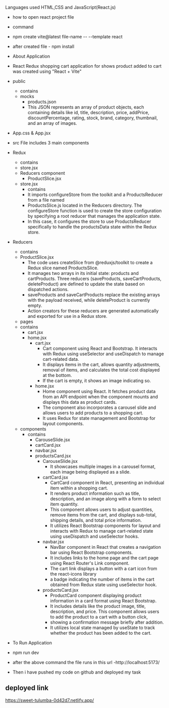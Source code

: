 Languages used
HTML,CSS and JavaScript(React.js)
- how to open react project file
- command 
- npm create vite@latest file-name -- --template react
- after created file - npm install
- About Application
- React Redux shopping cart application for shows product added to cart was created using "React + Vite"
- public
  - contains
  - mocks
    - products.json
    - This JSON represents an array of product objects, each containing details like id, title, description, price, addPrice, discountPercentage, rating, stock, brand, category, thumbnail, and an array of images. 
- App.css & App.jsx
- src File includes 3 main components
- Redux
    - contains
    - store.jsx
    - Reducers component
      - ProductSlice.jsx
    - store.jsx
      - contains
      -   It imports configureStore from the toolkit and a ProductsReducer from a file named
      -   ProductsSlice.js located in the Reducers directory. The configureStore function is used to create the store configuration by specifying a root reducer that manages the application state.
      -   In this case, it configures the store to use ProductsReducer specifically to handle the productsData state within the Redux store.
- Reducers
  - contains
  - ProductSlice.jsx
    - The code uses createSlice from @reduxjs/toolkit to create a Redux slice named ProductsSlice.
    - It manages two arrays in its initial state: products and cartProducts. Three reducers (saveProducts, saveCartProducts, deleteProduct) are defined to update the state based on dispatched actions.
    - saveProducts and saveCartProducts replace the existing arrays with the payload received, while deleteProduct is currently empty.
    - Action creators for these reducers are generated automatically and exported for use in a Redux store.
  - pages
  - contains
    - cart.jsx
    - home.jsx
      - cart.jsx
        - Cart component using React and Bootstrap. It interacts with Redux using useSelector and useDispatch to manage cart-related data.
        - It displays items in the cart, allows quantity adjustments, removal of items, and calculates the total cost displayed at the bottom.
        - If the cart is empty, it shows an image indicating so.
      - home.jsx
        -  Home component using React. It fetches product data from an API endpoint when the component mounts and displays this data as product cards.
        -  The component also incorporates a carousel slide and allows users to add products to a shopping cart.
        -  It uses Redux for state management and Bootstrap for layout components.
  - components
    - contains
      - CarouseSlide.jsx
      - cartCard.jsx
      - navbar.jsx
      - productsCard.jsx
        - CarouseSlide.jsx
          -  It showcases multiple images in a carousel format, each image being displayed as a slide.
        - cartCard.jsx
          - CartCard component in React, presenting an individual item within a shopping cart.
          - It renders product information such as title, description, and an image along with a form to select item quantity.
          - This component allows users to adjust quantities, remove items from the cart, and displays sub-total, shipping details, and total price information.
          - It utilizes React Bootstrap components for layout and interacts with Redux to manage cart-related state using useDispatch and useSelector hooks.
        - navbar.jsx
          - NavBar component in React that creates a navigation bar using React Bootstrap components.
          - It includes links to the home page and the cart page using React Router's Link component.
          - The cart link displays a button with a cart icon from the react-icons library
          - a badge indicating the number of items in the cart obtained from Redux state using useSelector hook.
        - productsCard.jsx
          - ProductCard component displaying product information in a card format using React Bootstrap.
          - It includes details like the product image, title, description, and price. This component allows users to add the product to a cart with a button click,
          - showing a confirmation message briefly after addition.
          - It utilizes local state managed by useState to track whether the product has been added to the cart.       
    
- To Run Application
 - npm run dev
- after the above command 
the file runs in this url -http://localhost:5173/

- Then i have pushed my code on github and 
deployed my task 

deployed link
-
https://sweet-tulumba-0d42d7.netlify.app/
